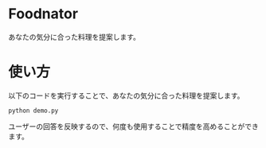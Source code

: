 # Foodnator
あなたの気分に合った料理を提案します。

# 使い方
 
以下のコードを実行することで、あなたの気分に合った料理を提案します。

```
python demo.py
```

ユーザーの回答を反映するので、何度も使用することで精度を高めることができます。 
 
